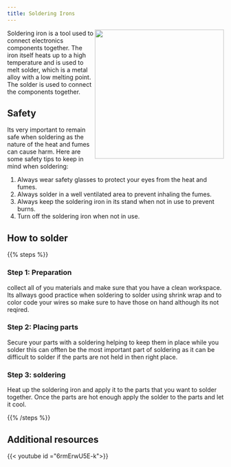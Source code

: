 ```yaml
---
title: Soldering Irons
---
```


<img src = "https://i.imgur.com/ntfLwHX.png" align = "right" width =300>

Soldering iron is a tool used to connect electronics components together. The iron itself heats up to a high temperature and is used to melt solder, which is a metal alloy with a low melting point. The solder is used to connect the components together.

## Safety
Its very important to remain safe when soldering as the nature of the heat and fumes can cause harm. Here are some safety tips to keep in mind when soldering:

1. Always wear safety glasses to protect your eyes from the heat and fumes.
2. Always solder in a well ventilated area to prevent inhaling the fumes.
3. Always keep the soldering iron in its stand when not in use to prevent burns.
4. Turn off the soldering iron when not in use.


## How to solder
{{% steps %}}

### Step 1: Preparation
collect all of you materials and make sure that you have a clean workspace. Its allways good practice when soldering to solder using shrink wrap and to color code your wires so make sure to have those on hand although its not reqired.

### Step 2: Placing parts
Secure your parts with a soldering helping to keep them in place while you solder this can offten be the most important part of soldering as it can be difficult to solder if the parts are not held in then right place.

### Step 3: soldering

Heat up the soldering iron and apply it to the parts that you want to solder together. Once the parts are hot enough apply the solder to the parts and let it cool.

<!-- TODO: have jakob write more documentation on soldering and make the videos on soldering -->


{{% /steps %}}


## Additional resources

{{< youtube id ="6rmErwU5E-k">}}